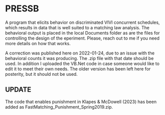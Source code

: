 # PRESSB
A program that elicits behavior on discriminated VIVI concurrent schedules, which results in data that is well suited to a matching law analysis. The behavioral output is placed in the local Documents folder as are the files for controlling the design of the eperiment. Please, reach out to me if you need more details on how that works. 

A correction was published here on 2022-01-24, due to an issue with the behavioral counts it was producing. The .zip file with that date should be used. In addition I uploaded the VB.Net code in case someone would like to edit it to meet their own needs. The older version has been left here for posterity, but it should not be used.

UPDATE
------
The code that enables punishment in Klapes & McDowell (2023) has been added as FastMatching_Punishment_Spring2019.zip.
